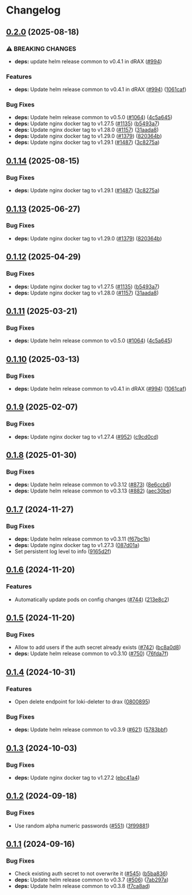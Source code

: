 # Changelog

## [0.2.0](https://github.com/accelleran/helm-charts/compare/loki-gateway-0.1.14...loki-gateway-0.2.0) (2025-08-18)


### ⚠ BREAKING CHANGES

* **deps:** update helm release common to v0.4.1 in dRAX ([#994](https://github.com/accelleran/helm-charts/issues/994))

### Features

* **deps:** Update helm release common to v0.4.1 in dRAX ([#994](https://github.com/accelleran/helm-charts/issues/994)) ([1061caf](https://github.com/accelleran/helm-charts/commit/1061caff716b4988667b3f2d11937b89b1ab2b1c))


### Bug Fixes

* **deps:** Update helm release common to v0.5.0 ([#1064](https://github.com/accelleran/helm-charts/issues/1064)) ([4c5a645](https://github.com/accelleran/helm-charts/commit/4c5a645145d14bc528d3d20798091be42d4d6009))
* **deps:** Update nginx docker tag to v1.27.5 ([#1135](https://github.com/accelleran/helm-charts/issues/1135)) ([b5493a7](https://github.com/accelleran/helm-charts/commit/b5493a775ccabcb7e4e3e996d9b03f1c84f1ef1b))
* **deps:** Update nginx docker tag to v1.28.0 ([#1157](https://github.com/accelleran/helm-charts/issues/1157)) ([31aada8](https://github.com/accelleran/helm-charts/commit/31aada807e7bdc2ae2aa310d165e410a25adf681))
* **deps:** Update nginx docker tag to v1.29.0 ([#1379](https://github.com/accelleran/helm-charts/issues/1379)) ([820364b](https://github.com/accelleran/helm-charts/commit/820364b45fb3f20f932e34304e0ee82632889f82))
* **deps:** Update nginx docker tag to v1.29.1 ([#1487](https://github.com/accelleran/helm-charts/issues/1487)) ([3c8275a](https://github.com/accelleran/helm-charts/commit/3c8275a77fc7821c11e311b89881cfd37e26718e))

## [0.1.14](https://github.com/accelleran/helm-charts/compare/loki-gateway-0.1.13...loki-gateway-0.1.14) (2025-08-15)


### Bug Fixes

* **deps:** Update nginx docker tag to v1.29.1 ([#1487](https://github.com/accelleran/helm-charts/issues/1487)) ([3c8275a](https://github.com/accelleran/helm-charts/commit/3c8275a77fc7821c11e311b89881cfd37e26718e))

## [0.1.13](https://github.com/accelleran/helm-charts/compare/loki-gateway-0.1.12...loki-gateway-0.1.13) (2025-06-27)


### Bug Fixes

* **deps:** Update nginx docker tag to v1.29.0 ([#1379](https://github.com/accelleran/helm-charts/issues/1379)) ([820364b](https://github.com/accelleran/helm-charts/commit/820364b45fb3f20f932e34304e0ee82632889f82))

## [0.1.12](https://github.com/accelleran/helm-charts/compare/loki-gateway-0.1.11...loki-gateway-0.1.12) (2025-04-29)


### Bug Fixes

* **deps:** Update nginx docker tag to v1.27.5 ([#1135](https://github.com/accelleran/helm-charts/issues/1135)) ([b5493a7](https://github.com/accelleran/helm-charts/commit/b5493a775ccabcb7e4e3e996d9b03f1c84f1ef1b))
* **deps:** Update nginx docker tag to v1.28.0 ([#1157](https://github.com/accelleran/helm-charts/issues/1157)) ([31aada8](https://github.com/accelleran/helm-charts/commit/31aada807e7bdc2ae2aa310d165e410a25adf681))

## [0.1.11](https://github.com/accelleran/helm-charts/compare/loki-gateway-0.1.10...loki-gateway-0.1.11) (2025-03-21)


### Bug Fixes

* **deps:** Update helm release common to v0.5.0 ([#1064](https://github.com/accelleran/helm-charts/issues/1064)) ([4c5a645](https://github.com/accelleran/helm-charts/commit/4c5a645145d14bc528d3d20798091be42d4d6009))

## [0.1.10](https://github.com/accelleran/helm-charts/compare/loki-gateway-0.1.9...loki-gateway-0.1.10) (2025-03-13)

### Bug Fixes

* **deps:** Update helm release common to v0.4.1 in dRAX ([#994](https://github.com/accelleran/helm-charts/issues/994)) ([1061caf](https://github.com/accelleran/helm-charts/commit/1061caff716b4988667b3f2d11937b89b1ab2b1c))

## [0.1.9](https://github.com/accelleran/helm-charts/compare/loki-gateway-0.1.8...loki-gateway-0.1.9) (2025-02-07)


### Bug Fixes

* **deps:** Update nginx docker tag to v1.27.4 ([#952](https://github.com/accelleran/helm-charts/issues/952)) ([c9cd0cd](https://github.com/accelleran/helm-charts/commit/c9cd0cdedadfc7ae6fc46a67fffc1ed3541c06d4))

## [0.1.8](https://github.com/accelleran/helm-charts/compare/loki-gateway-0.1.7...loki-gateway-0.1.8) (2025-01-30)


### Bug Fixes

* **deps:** Update helm release common to v0.3.12 ([#873](https://github.com/accelleran/helm-charts/issues/873)) ([8e6ccb6](https://github.com/accelleran/helm-charts/commit/8e6ccb6e761d66a164ad951e0e2f9118dfcfc9ba))
* **deps:** Update helm release common to v0.3.13 ([#882](https://github.com/accelleran/helm-charts/issues/882)) ([aec30be](https://github.com/accelleran/helm-charts/commit/aec30be5d86f444ad9d65ed18d580ac0c6410166))

## [0.1.7](https://github.com/accelleran/helm-charts/compare/loki-gateway-0.1.6...loki-gateway-0.1.7) (2024-11-27)


### Bug Fixes

* **deps:** Update helm release common to v0.3.11 ([f67bc1b](https://github.com/accelleran/helm-charts/commit/f67bc1bd548bbc2b91c6554e2df66f855c3e2120))
* **deps:** Update nginx docker tag to v1.27.3 ([087d01a](https://github.com/accelleran/helm-charts/commit/087d01a920de26ba364984261fad910cbe7a43b9))
* Set persistent log level to info ([9165d2f](https://github.com/accelleran/helm-charts/commit/9165d2f5a0015bfd9644f79c4b3a299ef322f8a1))

## [0.1.6](https://github.com/accelleran/helm-charts/compare/loki-gateway-0.1.5...loki-gateway-0.1.6) (2024-11-20)


### Features

* Automatically update pods on config changes ([#744](https://github.com/accelleran/helm-charts/issues/744)) ([213e8c2](https://github.com/accelleran/helm-charts/commit/213e8c27a7ab183498a53ebf7cfef94060ada2b2))

## [0.1.5](https://github.com/accelleran/helm-charts/compare/loki-gateway-0.1.4...loki-gateway-0.1.5) (2024-11-20)


### Bug Fixes

* Allow to add users if the auth secret already exists ([#742](https://github.com/accelleran/helm-charts/issues/742)) ([bc8a0d8](https://github.com/accelleran/helm-charts/commit/bc8a0d827961b0362d9eee59fc9d0ec038d229e0))
* **deps:** Update helm release common to v0.3.10 ([#750](https://github.com/accelleran/helm-charts/issues/750)) ([76fda7f](https://github.com/accelleran/helm-charts/commit/76fda7fc76c6926b402b49f3348b14a785af92f8))

## [0.1.4](https://github.com/accelleran/helm-charts/compare/loki-gateway-0.1.3...loki-gateway-0.1.4) (2024-10-31)


### Features

* Open delete endpoint for loki-deleter to drax ([0800895](https://github.com/accelleran/helm-charts/commit/0800895de3442f52220ad7e9a09ff7c2807f8f34))


### Bug Fixes

* **deps:** Update helm release common to v0.3.9 ([#621](https://github.com/accelleran/helm-charts/issues/621)) ([5783bbf](https://github.com/accelleran/helm-charts/commit/5783bbf75b6a5845dfc469d56849e2aae72d1d4c))

## [0.1.3](https://github.com/accelleran/helm-charts/compare/loki-gateway-0.1.2...loki-gateway-0.1.3) (2024-10-03)


### Bug Fixes

* **deps:** Update nginx docker tag to v1.27.2 ([ebc41a4](https://github.com/accelleran/helm-charts/commit/ebc41a42da0136d1e54b4fa024a09a578ce919fc))

## [0.1.2](https://github.com/accelleran/helm-charts/compare/loki-gateway-0.1.1...loki-gateway-0.1.2) (2024-09-18)


### Bug Fixes

* Use random alpha numeric passwords ([#551](https://github.com/accelleran/helm-charts/issues/551)) ([3f99881](https://github.com/accelleran/helm-charts/commit/3f998811ea513a6f0f098b1dea9f56a9afbcbda5))

## [0.1.1](https://github.com/accelleran/helm-charts/compare/loki-gateway-0.1.0...loki-gateway-0.1.1) (2024-09-16)


### Bug Fixes

* Check existing auth secret to not overwrite it ([#545](https://github.com/accelleran/helm-charts/issues/545)) ([b5ba836](https://github.com/accelleran/helm-charts/commit/b5ba836395459a0913262ee4eea83c77a6067c5c))
* **deps:** Update helm release common to v0.3.7 ([#506](https://github.com/accelleran/helm-charts/issues/506)) ([7ab297a](https://github.com/accelleran/helm-charts/commit/7ab297aeebd645f5c00399a04d4e1b159f24859e))
* **deps:** Update helm release common to v0.3.8 ([f7ca8ad](https://github.com/accelleran/helm-charts/commit/f7ca8ad8fd5dd79768da4d8b74aac0cd8eaac590))

